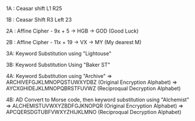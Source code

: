 1A : Ceasar shift L1 R25

1B : Ceasar Shift R3 Left 23

2A : Affine Cipher - 9x + 5   -> HGB -> GOD (Good Luck)

2B : Affine Cipher - 11x + 19 -> VX -> MY (My dearest M)

3A: Keyword Substitution using "Lightouse"

3B: Keyword Substitution Using "Baker ST"

4A: Keyword Substitution using "Archive"
    ⇒ ARCHIVEFGJKLMNOPQSTUWXYDBZ (Original Encryption Alphabet)
    ⇒ AYCXGHIDEJKLMNOPQBRSTFUVWZ (Reciproqual Decryption Alphabet)

4B: AD Convert to Morse code, then keyword substitution using "Alchemist"
    ⇒ ALCHEMISTUVWXYZBDFGJKNOPQR (Original Encryption Alphabet)
    ⇒ APCQERSDGTUBFVWXYZHIJKLMNO (Reciproqual Decryption Alphabet)

